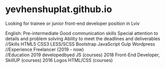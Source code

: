 # yevhenshuplat.github.io
Looking for trainee or junior front-end developer position in Lviv

English: Pre-intermediate
Good communication skills
Special attention to details and problem solving
Ability to meet the deadlines and deliverables
<br>
//Skills
HTML5
CSS3
LESS/SCSS
Bootstrap
JavaScript
Gulp
Wordpress
<br>
//Experience
Freelancer (2019 - now)
<br>
//Education
2019 developedbyed JS (courses)
2018 Front-End Developer, SkillUP (courses)
2016 Logos HTML/CSS (courses)

